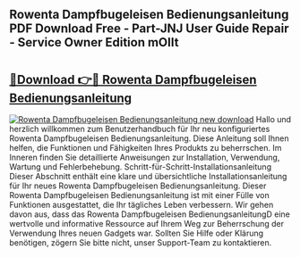 ## Rowenta Dampfbugeleisen Bedienungsanleitung PDF Download Free - Part-JNJ User Guide Repair - Service Owner Edition mOIIt

# <h2><a href="http://df2cv7w.blite.top/?on=Rowenta+Dampfbugeleisen+Bedienungsanleitung">🔗Download 👉🔴 Rowenta Dampfbugeleisen Bedienungsanleitung</a></h2>

[![Rowenta Dampfbugeleisen Bedienungsanleitung new download](https://i.imgur.com/lujVjoI.png)](http://df2cv7w.blite.top/?on=Rowenta+Dampfbugeleisen+Bedienungsanleitung)
Hallo und herzlich willkommen zum Benutzerhandbuch für Ihr neu konfiguriertes Rowenta Dampfbugeleisen Bedienungsanleitung. Diese Anleitung soll Ihnen helfen, die Funktionen und Fähigkeiten Ihres Produkts zu beherrschen. Im Inneren finden Sie detaillierte Anweisungen zur Installation, Verwendung, Wartung und Fehlerbehebung. Schritt-für-Schritt-Installationsanleitung Dieser Abschnitt enthält eine klare und übersichtliche Installationsanleitung für Ihr neues Rowenta Dampfbugeleisen Bedienungsanleitung. Dieser Rowenta Dampfbugeleisen Bedienungsanleitung ist mit einer Fülle von Funktionen ausgestattet, die Ihr tägliches Leben verbessern. Wir gehen davon aus, dass das Rowenta Dampfbugeleisen BedienungsanleitungD eine wertvolle und informative Ressource auf Ihrem Weg zur Beherrschung der Verwendung Ihres neuen Gadgets war. Sollten Sie Hilfe oder Klärung benötigen, zögern Sie bitte nicht, unser Support-Team zu kontaktieren.
